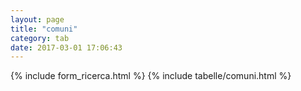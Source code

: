 ```yaml
---
layout: page
title: "comuni"
category: tab
date: 2017-03-01 17:06:43
---
```


{% include form_ricerca.html %}
{% include tabelle/comuni.html %}

